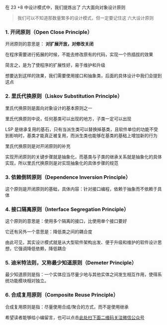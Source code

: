 在 23 +8 中设计模式中，我们提炼出了 六大面向对象设计原则

> 我们可以不知道那数量繁多的设计模式，但一定要记住这 六大设计原则

### 1. 开闭原则（Open Close Principle） ###

开闭原则的意思是： **对扩展开放，对修改关闭**

在程序需要进行拓展的时候，不能去修改原有的代码，实现一个热插拔的效果

简言之，是为了使程序的扩展性好，易于维护和升级

想要达到这样的效果，我们需要使用接口和抽象类，后面的具体设计中我们会提到这点

### 2. 里氏代换原则（Liskov Substitution Principle） ###

里氏代换原则是面向对象设计的基本原则之一

里氏代换原则中说，任何基类可以出现的地方，子类一定可以出现

LSP 是继承复用的基石，只有当派生类可以替换掉基类，且软件单位的功能不受到影响时，基类才能真正被复用，而派生类也能够在基类的基础上增加新的行为

里氏代换原则是对开闭原则的补充

实现开闭原则的关键步骤就是抽象化，而基类与子类的继承关系就是抽象化的具体实现，所以里氏代换原则是对实现抽象化的具体步骤的规范

### 3. 依赖倒转原则（Dependence Inversion Principle） ###

这个原则是开闭原则的基础，具体内容：针对接口编程，依赖于抽象而不依赖于具体

### 4. 接口隔离原则（Interface Segregation Principle） ###

这个原则的意思是：使用多个隔离的接口，比使用单个接口要好

它还有另外一个意思是：降低类之间的耦合度

由此可见，其实设计模式就是从大型软件架构出发、便于升级和维护的软件设计思想，它强调降低依赖，降低耦合

### 5. 迪米特法则，又称最少知道原则（Demeter Principle） ###

最少知道原则是指：一个实体应当尽量少地与其他实体之间发生相互作用，使得系统功能模块相对独立。

### 6. 合成复用原则（Composite Reuse Principle） ###

合成复用原则是指：尽量使用合成/聚合的方式，而不是使用继承


希望读者能够给小编留言，也可以点击[此处扫下面二维码关注微信公众号](https://www.ycbbs.vip/?p=28 "此处扫下面二维码关注微信公众号")